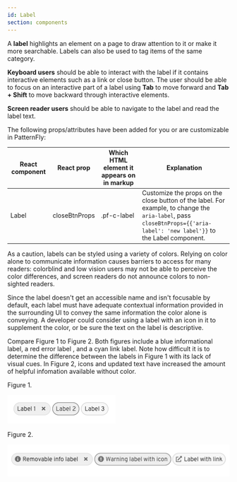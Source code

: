 ```yaml
---
id: Label
section: components
---
```


A **label** highlights an element on a page to draw attention to it or make it more searchable. Labels can also be used to tag items of the same category.

**Keyboard users** should be able to interact with the label if it contains interactive elements such as a link or close button. The user should be able to focus on an interactive part of a label using **Tab** to move forward and **Tab + Shift** to move backward through interactive elements.

**Screen reader users** should be able to navigate to the label and read the label text.

The following props/attributes have been added for you or are customizable in PatternFly:

| React component | React prop | Which HTML element it appears on in markup | Explanation | 
|---|---|---|---|
| Label | closeBtnProps | .pf-c-label | Customize the props on the close button of the label. For example, to change the `aria-label`, pass `closeBtnProps={{'aria-label': 'new label'}}` to the Label component. |

As a caution, labels can be styled using a variety of colors. Relying on color alone to communicate information causes barriers to
access for many readers: colorblind and low vision users may not be able to perceive the color differences, and screen
readers do not announce colors to non-sighted readers.

Since the label doesn't get an accessible name and isn't focusable by default, each label must have adequate contextual information
provided in the surrounding UI to convey the same information the color alone is conveying. A developer could consider
using a label with an icon in it to supplement the color, or be sure the text on the label is descriptive.

Compare Figure 1 to Figure 2. Both figures include a blue informational label,
a red error label , and a cyan link label. Note how difficult it is to determine the difference between the labels
in Figure 1 with its lack of visual cues. In Figure 2, icons and updated text have increased the amount of helpful 
infomation available without color.

Figure 1.

![labels without icons](./labels-no-icons.png)

Figure 2.

![labels with icons and better text](./labels-with-icons.png)